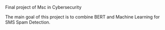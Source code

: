 Final project of Msc in Cybersecurity

The main goal of this project is to combine BERT and Machine Learning for SMS Spam Detection.




